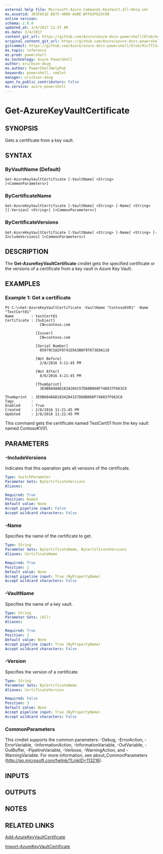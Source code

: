 ```yaml
---
external help file: Microsoft.Azure.Commands.KeyVault.dll-Help.xml
ms.assetid: 363FA51E-D075-4800-A4BE-BFF63FD25C90
online version: 
schema: 2.0.0
updated_at: 3/4/2017 12:37 AM
ms.date: 3/4/2017
content_git_url: https://github.com/Azure/azure-docs-powershell/blob/master/azureps-cmdlets-docs/ResourceManager/AzureRM.KeyVault/vTrue/Get-AzureKeyVaultCertificate.md
original_content_git_url: https://github.com/Azure/azure-docs-powershell/blob/master/azureps-cmdlets-docs/ResourceManager/AzureRM.KeyVault/vTrue/Get-AzureKeyVaultCertificate.md
gitcommit: https://github.com/Azure/azure-docs-powershell/blob/91cff23a000b99dc60ec82204d789c7ace1d7134/azureps-cmdlets-docs/ResourceManager/AzureRM.KeyVault/vTrue/Get-AzureKeyVaultCertificate.md
ms.topic: reference
ms.prod: powershell
ms.technology: Azure PowerShell
author: erickson-doug
ms.author: PowerShellHelpPub
keywords: powershell, cmdlet
manager: erickson-doug
open_to_public_contributors: False
ms.service: azure-powershell
---
```


# Get-AzureKeyVaultCertificate

## SYNOPSIS
Gets a certificate from a key vault.

## SYNTAX

### ByVaultName (Default)
```
Get-AzureKeyVaultCertificate [-VaultName] <String> [<CommonParameters>]
```

### ByCertificateName
```
Get-AzureKeyVaultCertificate [-VaultName] <String> [-Name] <String> [[-Version] <String>] [<CommonParameters>]
```

### ByCertificateVersions
```
Get-AzureKeyVaultCertificate [-VaultName] <String> [-Name] <String> [-IncludeVersions] [<CommonParameters>]
```

## DESCRIPTION
The **Get-AzureKeyVaultCertificate** cmdlet gets the specified certificate or the versions of a certificate from a key vault in Azure Key Vault.

## EXAMPLES

### Example 1: Get a certificate
```
PS C:\>Get-AzureKeyVaultCertificate -VaultName "ContosoKV01" -Name "TestCert01"
Name        : testCert01
Certificate : [Subject] 
                CN=contoso.com

              [Issuer] 
                CN=contoso.com

              [Serial Number] 
                05979C5A2F0741D5A3B6F97673E8A118

              [Not Before] 
                2/8/2016 3:11:45 PM

              [Not After] 
                8/8/2016 4:21:45 PM

              [Thumbprint] 
                3E9B6848AD1834284157D68B060F748037F663C8

Thumbprint  : 3E9B6848AD1834284157D68B060F748037F663C8
Tags        : 
Enabled     : True
Created     : 2/8/2016 11:21:45 PM
Updated     : 2/8/2016 11:21:45 PM
```

This command gets the certificate named TestCert01 from the key vault named ContosoKV01.

## PARAMETERS

### -IncludeVersions
Indicates that this operation gets all versions of the certificate.

```yaml
Type: SwitchParameter
Parameter Sets: ByCertificateVersions
Aliases: 

Required: True
Position: Named
Default value: None
Accept pipeline input: False
Accept wildcard characters: False
```

### -Name
Specifies the name of the certificate to get.

```yaml
Type: String
Parameter Sets: ByCertificateName, ByCertificateVersions
Aliases: CertificateName

Required: True
Position: 2
Default value: None
Accept pipeline input: True (ByPropertyName)
Accept wildcard characters: False
```

### -VaultName
Specifies the name of a key vault.

```yaml
Type: String
Parameter Sets: (All)
Aliases: 

Required: True
Position: 1
Default value: None
Accept pipeline input: True (ByPropertyName)
Accept wildcard characters: False
```

### -Version
Specifies the version of a certificate.

```yaml
Type: String
Parameter Sets: ByCertificateName
Aliases: CertificateVersion

Required: False
Position: 3
Default value: None
Accept pipeline input: True (ByPropertyName)
Accept wildcard characters: False
```

### CommonParameters
This cmdlet supports the common parameters: -Debug, -ErrorAction, -ErrorVariable, -InformationAction, -InformationVariable, -OutVariable, -OutBuffer, -PipelineVariable, -Verbose, -WarningAction, and -WarningVariable. For more information, see about_CommonParameters (http://go.microsoft.com/fwlink/?LinkID=113216).

## INPUTS

## OUTPUTS

## NOTES

## RELATED LINKS

[Add-AzureKeyVaultCertificate](xref:ResourceManager/AzureRM.KeyVault/vTrue/Add-AzureKeyVaultCertificate.md)

[Import-AzureKeyVaultCertificate](xref:ResourceManager/AzureRM.KeyVault/vTrue/Import-AzureKeyVaultCertificate.md)

